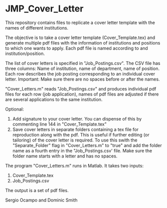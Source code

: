 # JMP_Cover_Letter
This repository contains files to replicate a cover letter template with the names of different institutions.

The objective is to take a cover letter template (Cover_Template.tex) and generate multiple pdf files with the information of institutions and positions to which one wants to apply. Each pdf file is named according to and institution/position. 

The list of cover letters is specified in "Job_Postings.csv". The CSV file has three columns: Name of institution, name of department, name of position. Each row describes the job posting corresponding to an individual cover letter.
  Important: Make sure there are no spaces before or after the names.

"Cover_Letters.m" reads "Job_Postings.csv" and produces individual pdf files for each row (job application), names of pdf files are adjusted if there are several applications to the same institution.  

Optional: 
  1) Add signature to your cover letter. You can dispense of this by commenting line 144 in "Cover_Template.tex"
  2) Save cover letters in separate folders containing a tex file for reproduction along with the pdf. This is useful if further editing (or tailoring) of the cover letter is required. To use this swith the "Separate_Folder" flag in "Cover_Letters.m" to "true" and add the folder name as a fourth entry in the "Job_Postings.csv' file. Make sure the folder name starts with a letter and has no spaces. 

The program "Cover_Letters.m" runs in Matlab. It takes two inputs:

  1) Cover_Template.tex
  2) Job_Postings.csv

The output is a set of pdf files.


Sergio Ocampo and Dominic Smith
